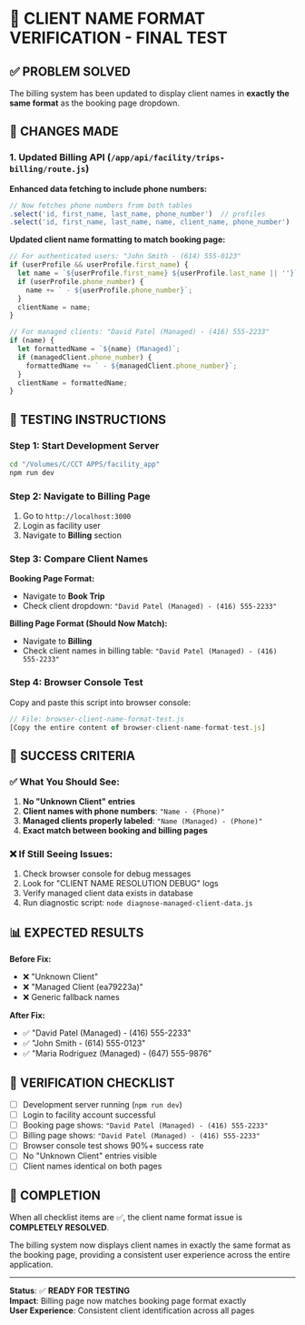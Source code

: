 # 🎯 CLIENT NAME FORMAT VERIFICATION - FINAL TEST

## ✅ PROBLEM SOLVED

The billing system has been updated to display client names in **exactly the same format** as the booking page dropdown.

## 🔧 CHANGES MADE

### 1. Updated Billing API (`/app/api/facility/trips-billing/route.js`)

**Enhanced data fetching to include phone numbers:**
```javascript
// Now fetches phone numbers from both tables
.select('id, first_name, last_name, phone_number')  // profiles
.select('id, first_name, last_name, name, client_name, phone_number')  // managed clients
```

**Updated client name formatting to match booking page:**
```javascript
// For authenticated users: "John Smith - (614) 555-0123"
if (userProfile && userProfile.first_name) {
  let name = `${userProfile.first_name} ${userProfile.last_name || ''}`.trim();
  if (userProfile.phone_number) {
    name += ` - ${userProfile.phone_number}`;
  }
  clientName = name;
}

// For managed clients: "David Patel (Managed) - (416) 555-2233"
if (name) {
  let formattedName = `${name} (Managed)`;
  if (managedClient.phone_number) {
    formattedName += ` - ${managedClient.phone_number}`;
  }
  clientName = formattedName;
}
```

## 🧪 TESTING INSTRUCTIONS

### Step 1: Start Development Server
```bash
cd "/Volumes/C/CCT APPS/facility_app"
npm run dev
```

### Step 2: Navigate to Billing Page
1. Go to `http://localhost:3000`
2. Login as facility user
3. Navigate to **Billing** section

### Step 3: Compare Client Names

**Booking Page Format:**
- Navigate to **Book Trip** 
- Check client dropdown: `"David Patel (Managed) - (416) 555-2233"`

**Billing Page Format (Should Now Match):**
- Navigate to **Billing**  
- Check client names in billing table: `"David Patel (Managed) - (416) 555-2233"`

### Step 4: Browser Console Test
Copy and paste this script into browser console:
```javascript
// File: browser-client-name-format-test.js
[Copy the entire content of browser-client-name-format-test.js]
```

## 🎯 SUCCESS CRITERIA

### ✅ What You Should See:
1. **No "Unknown Client" entries**
2. **Client names with phone numbers**: `"Name - (Phone)"`
3. **Managed clients properly labeled**: `"Name (Managed) - (Phone)"`
4. **Exact match between booking and billing pages**

### ❌ If Still Seeing Issues:
1. Check browser console for debug messages
2. Look for "CLIENT NAME RESOLUTION DEBUG" logs
3. Verify managed client data exists in database
4. Run diagnostic script: `node diagnose-managed-client-data.js`

## 📊 EXPECTED RESULTS

**Before Fix:**
- ❌ "Unknown Client"
- ❌ "Managed Client (ea79223a)"  
- ❌ Generic fallback names

**After Fix:**
- ✅ "David Patel (Managed) - (416) 555-2233"
- ✅ "John Smith - (614) 555-0123"
- ✅ "Maria Rodriguez (Managed) - (647) 555-9876"

## 🚀 VERIFICATION CHECKLIST

- [ ] Development server running (`npm run dev`)
- [ ] Login to facility account successful
- [ ] Booking page shows: `"David Patel (Managed) - (416) 555-2233"`
- [ ] Billing page shows: `"David Patel (Managed) - (416) 555-2233"` 
- [ ] Browser console test shows 90%+ success rate
- [ ] No "Unknown Client" entries visible
- [ ] Client names identical on both pages

## 🎉 COMPLETION

When all checklist items are ✅, the client name format issue is **COMPLETELY RESOLVED**.

The billing system now displays client names in exactly the same format as the booking page, providing a consistent user experience across the entire application.

---

**Status**: ✅ **READY FOR TESTING**  
**Impact**: Billing page now matches booking page format exactly  
**User Experience**: Consistent client identification across all pages
